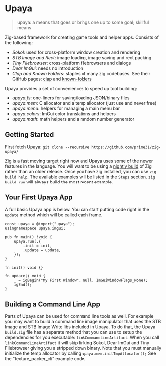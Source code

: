 # Upaya
> upaya: a means that goes or brings one up to some goal; skillful means

Zig-based framework for creating game tools and helper apps. Consists of the following:
- *Sokol*: used for cross-platform window creation and rendering
- *STB Image and Rect*: image loading, image saving and rect packing
- *Tiny Filebrowser*: cross-platform filebrowsers and dialogs
- *Dear ImGui*: needs no introduction
- *Clap and Known Folders*: staples of many zig codebases. See their GitHub pages: [clap](https://github.com/Hejsil/zig-clap) and [known-folders](https://github.com/ziglibs/known-folders)

Upaya provides a set of conveniences to speed up tool building:
- *upaya.fs*: one-liners for saving/loading JSON/binary files
- *upaya.mem*: C allocator and a temp allocator (just use and never free)
- *upaya.menu*: helpers for managing a main menu bar
- *upaya.colors*: ImGui color translations and helpers
- *upaya.math*: math helpers and a random number generator

## Getting Started
First fetch Upaya: `git clone --recursive https://github.com/prime31/zig-upaya/`

Zig is a fast moving target right now and Upaya uses some of the newer features in the language. You will want to be using a [nightly build](https://ziglang.org/download/) of Zig rather than an older release. Once you have zig installed, you can use `zig build help`. The available examples will be listed in the `Steps` section. `zig build run` will always build the most recent example.

## Your First Upaya App
A full basic Upaya app is below. You can start putting code right in the `update` method which will be called each frame.
```zig
const upaya = @import("upaya");
usingnamespace upaya.imgui;

pub fn main() !void {
    upaya.run(.{
        .init = init,
        .update = update,
    });
}

fn init() void {}

fn update() void {
    _ = igBegin("My First Window", null, ImGuiWindowFlags_None);
    igEnd();
}
```

## Building a Command Line App
Parts of Upaya can be used for command line tools as well. For example you may want to build a command line image manipulator that uses the STB Image and STB Image Write libs included in Upaya. To do that, the Upaya `build.zig` file has a separate method that you can use to setup the dependencies for you executable: `linkCommandLineArtifact`. When you call `linkCommandLineArtifact` it will skip linking Sokol, Dear ImGui and Tiny Filebrowser giving you a stripped down binary. Note that you must manually initialize the temp allocator by calling `upaya.mem.initTmpAllocator();` See the "texture_packer_cli" example code.
